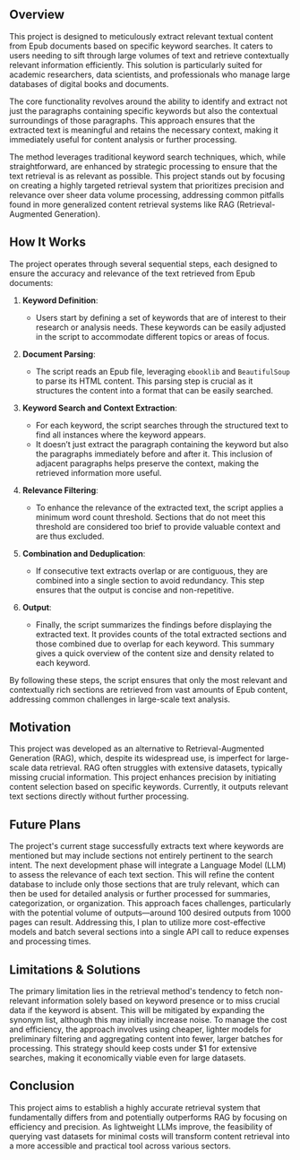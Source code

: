 ## Overview

This project is designed to meticulously extract relevant textual content from Epub documents based on specific keyword searches. It caters to users needing to sift through large volumes of text and retrieve contextually relevant information efficiently. This solution is particularly suited for academic researchers, data scientists, and professionals who manage large databases of digital books and documents.

The core functionality revolves around the ability to identify and extract not just the paragraphs containing specific keywords but also the contextual surroundings of those paragraphs. This approach ensures that the extracted text is meaningful and retains the necessary context, making it immediately useful for content analysis or further processing.

The method leverages traditional keyword search techniques, which, while straightforward, are enhanced by strategic processing to ensure that the text retrieval is as relevant as possible. This project stands out by focusing on creating a highly targeted retrieval system that prioritizes precision and relevance over sheer data volume processing, addressing common pitfalls found in more generalized content retrieval systems like RAG (Retrieval-Augmented Generation).

## How It Works

The project operates through several sequential steps, each designed to ensure the accuracy and relevance of the text retrieved from Epub documents:

1. **Keyword Definition**:
   - Users start by defining a set of keywords that are of interest to their research or analysis needs. These keywords can be easily adjusted in the script to accommodate different topics or areas of focus.

2. **Document Parsing**:
   - The script reads an Epub file, leveraging `ebooklib` and `BeautifulSoup` to parse its HTML content. This parsing step is crucial as it structures the content into a format that can be easily searched.

3. **Keyword Search and Context Extraction**:
   - For each keyword, the script searches through the structured text to find all instances where the keyword appears.
   - It doesn’t just extract the paragraph containing the keyword but also the paragraphs immediately before and after it. This inclusion of adjacent paragraphs helps preserve the context, making the retrieved information more useful.

4. **Relevance Filtering**:
   - To enhance the relevance of the extracted text, the script applies a minimum word count threshold. Sections that do not meet this threshold are considered too brief to provide valuable context and are thus excluded.

5. **Combination and Deduplication**:
   - If consecutive text extracts overlap or are contiguous, they are combined into a single section to avoid redundancy. This step ensures that the output is concise and non-repetitive.

6. **Output**:
   - Finally, the script summarizes the findings before displaying the extracted text. It provides counts of the total extracted sections and those combined due to overlap for each keyword. This summary gives a quick overview of the content size and density related to each keyword.

By following these steps, the script ensures that only the most relevant and contextually rich sections are retrieved from vast amounts of Epub content, addressing common challenges in large-scale text analysis.

## Motivation
This project was developed as an alternative to Retrieval-Augmented Generation (RAG), which, despite its widespread use, is imperfect for large-scale data retrieval. RAG often struggles with extensive datasets, typically missing crucial information. This project enhances precision by initiating content selection based on specific keywords. Currently, it outputs relevant text sections directly without further processing.

## Future Plans
The project's current stage successfully extracts text where keywords are mentioned but may include sections not entirely pertinent to the search intent. The next development phase will integrate a Language Model (LLM) to assess the relevance of each text section. This will refine the content database to include only those sections that are truly relevant, which can then be used for detailed analysis or further processed for summaries, categorization, or organization. This approach faces challenges, particularly with the potential volume of outputs—around 100 desired outputs from 1000 pages can result. Addressing this, I plan to utilize more cost-effective models and batch several sections into a single API call to reduce expenses and processing times.

## Limitations & Solutions
The primary limitation lies in the retrieval method's tendency to fetch non-relevant information solely based on keyword presence or to miss crucial data if the keyword is absent. This will be mitigated by expanding the synonym list, although this may initially increase noise. To manage the cost and efficiency, the approach involves using cheaper, lighter models for preliminary filtering and aggregating content into fewer, larger batches for processing. This strategy should keep costs under $1 for extensive searches, making it economically viable even for large datasets.

## Conclusion
This project aims to establish a highly accurate retrieval system that fundamentally differs from and potentially outperforms RAG by focusing on efficiency and precision. As lightweight LLMs improve, the feasibility of querying vast datasets for minimal costs will transform content retrieval into a more accessible and practical tool across various sectors.

